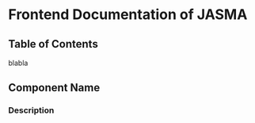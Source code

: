 # Frontend Documentation of JASMA

## Table of Contents

blabla

## Component Name

### Description
